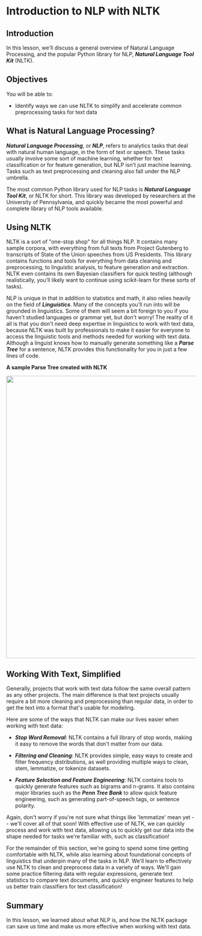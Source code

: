# Introduction to NLP with NLTK

## Introduction

In this lesson, we'll discuss a general overview of Natural Language Processing, and the popular Python library for NLP, **_Natural Language Tool Kit_** (NLTK).

## Objectives

You will be able to:

* Identify ways we can use NLTK to simplify and accelerate common preprocessing tasks for text data


## What is Natural Language Processing?

**_Natural Language Processing_**, or **_NLP_**, refers to analytics tasks that deal with natural human language, in the form of text or speech. These tasks usually involve some sort of machine learning, whether for text classification or for feature generation, but NLP isn't just machine learning. Tasks such as text preprocessing and cleaning also fall under the NLP umbrella. 

The most common Python library used for NLP tasks is **_Natural Language Tool Kit_**, or NLTK for short. This library was developed by researchers at the University of Pennsylvania, and quickly became the most powerful and complete library of NLP tools available. 

## Using NLTK

NLTK is a sort of "one-stop shop" for all things NLP. It contains many sample corpora, with everything from full texts from Project Gutenberg to transcripts of State of the Union speeches from US Presidents. This library contains functions and tools for everything from data cleaning and preprocessing, to linguistic analysis, to feature generation and extraction. NLTK even contains its own Bayesian classifiers for quick testing (although realistically, you'll likely want to continue using scikit-learn for these sorts of tasks). 

NLP is unique in that in addition to statistics and math, it also relies heavily on the field of **_Linguistics_**. Many of the concepts you'll run into will be grounded in linguistics. Some of them will seem a bit foreign to you if you haven't studied languages or grammar yet, but don't worry! The reality of it all is that you don't need deep expertise in linguistics to work with text data, because NLTK was built by professionals to make it easier for everyone to access the linguistic tools and methods needed for working with text data. Although a linguist knows how to manually generate something like a **_Parse Tree_** for a sentence, NLTK provides this functionality for you in just a few lines of code. 


**A sample Parse Tree created with NLTK**

<center> <img src='images/new_parse_tree.png'  width="750"> </center>
    
    
    


## Working With Text, Simplified

Generally, projects that work with text data follow the same overall pattern as any other projects. The main difference is that text projects usually require a bit more cleaning and preprocessing than regular data, in order to get the text into a format that's usable for modeling. 

Here are some of the ways that NLTK can make our lives easier when working with text data:

- **_Stop Word Removal_**: NLTK contains a full library of stop words, making it easy to remove the words that don't matter from our data.    

- **_Filtering and Cleaning_**: NLTK provides simple, easy ways to create and filter frequency distributions, as well providing multiple ways to clean, stem, lemmatize, or tokenize datasets.   

- **_Feature Selection and Feature Engineering_**: NLTK contains tools to quickly generate features such as bigrams and n-grams. It also contains major libraries such as the **_Penn Tree Bank_** to allow quick feature engineering, such as generating part-of-speech tags, or sentence polarity. 

Again, don't worry if you're not sure what things like 'lemmatize' mean yet -- we'll cover all of that soon! With effective use of NLTK, we can quickly process and work with text data, allowing us to quickly get our data into the shape needed for tasks we're familiar with, such as classification!

For the remainder of this section, we're going to spend some time getting comfortable with NLTK, while also learning about foundational concepts of linguistics that underpin many of the tasks in NLP. We'll learn to effectively use NLTK to clean and preprocess data in a variety of ways. We'll gain some practice filtering data with regular expressions, generate text statistics to compare text documents, and quickly engineer features to help us better train classifiers for text classification!


## Summary

In this lesson, we learned about what NLP is, and how the NLTK package can save us time and make us more effective when working with text data. 
